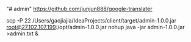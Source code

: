 "# admin" 
https://github.com/junjun888/google-translater

scp -P 22 /Users/gaojiajia/IdeaProjects/client/target/admin-1.0.0.jar root@27.102.107.199:/opt/admin-1.0.0.jar
nohup java -jar admin-1.0.0.jar >admin.txt &